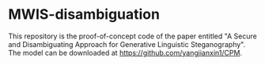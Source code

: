 # MWIS-disambiguation
This repository is the proof-of-concept code of the paper entitled "A Secure and Disambiguating Approach for Generative Linguistic Steganography".
The model can be downloaded at https://github.com/yangjianxin1/CPM.
